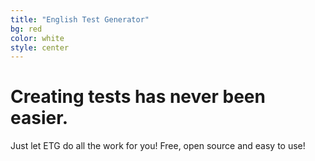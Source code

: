 ```yaml
---
title: "English Test Generator"
bg: red
color: white
style: center
---
```

# Creating tests has never been easier.
<span class="fa-stack subtlecircle" style="font-size:100px; background:rgba(235,235,235,0.1)">
  <i class="fa fa-circle fa-stack-2x text-white"></i>
  <i class="fa fa-book fa-stack-1x text-red"></i>
</span>
Just let ETG do all the work for you!
Free, open source and easy to use!